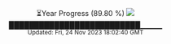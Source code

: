 <p align="center">
⏳Year Progress (89.80 %) <img src="https://file5s.ratemyserver.net/mobs/1062.gif"><br>
██████████████████████████▁▁▁▁ <br>
<sub>Updated: Fri, 24 Nov 2023 18:02:40 GMT</sub>
</p>

